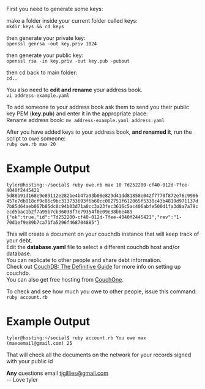 First you need to generate some keys:

make a folder inside your current folder called keys:  
`mkdir keys && cd keys`

then generate your private key:  
`openssl genrsa -out key.priv 1024`

then generate your public key:  
`openssl rsa -in key.priv -out key.pub -pubout`

then cd back to main folder:  
`cd..`

You also need to **edit and rename** your address book.  
`vi address-example.yaml`

To add someone to your address book ask them to send you their public key PEM (**key.pub**) and enter it in the appropriate place:  
Rename address book: `mv address-example.yaml address.yaml`

After you have added keys to your address book, **and renamed it**, run the script to owe someone:  
`ruby owe.rb max 20`

Example Output
==============
`tyler@hosting:~/social$ ruby owe.rb max 10
7d252200-cf40-012d-7fee-4040f2445421
5d88b91d168e9e89112e282be4b47a93b08e829d41dd81858e042f7770f872e76c9986457e7db818cf9c86c9bc313733693f6b60cc002751f612065f5330c43b4819d971137d7b85d64aeb067b85dc0c94b03d71a0cc3a23fec3616c5ac406abfe500d1fa3d8a7a79cecd5bac1b2f7a95b7cb36038f7e79354f0e09e38b6e489
{"ok":true,"id":"7d252200-cf40-012d-7fee-4040f2445421","rev":"1-70d1ef9e89b7ca71fa5296f468704885"}`

This will create a document on your couchdb instance that will keep track of your debt.  
Edit the **database.yaml** file to select a different couchdb host and/or database.  
You can replicate to other people and share debt information.  
Check out [CouchDB: The Definitive Guide](http://guide.couchdb.org/) for more info on setting up couchdb.  
You can also get free hosting from [CouchOne](http://www.couchone.com/).

To check and see how much you owe to other people, issue this command:  
`ruby account.rb`

Example Output
==============
`tyler@hosting:~/social$ ruby account.rb
You owe max (maxoemail@gmail.com) 25`

That will check all the documents on the network for your records signed with your public id

**Any** questions email [tjgillies@gmail.com](mailto://tjgillies@gmail.com)  
-- Love tyler